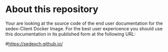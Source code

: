 # About this repository

Your are looking at the source code of the end user documentation for the sedex-Client Docker Image. For the best user expericence you should use this documentation in its published form at the following URL:

#https://sedexch.github.io/


